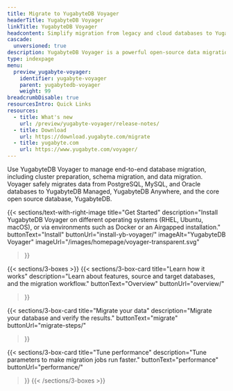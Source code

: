 ```yaml
---
title: Migrate to YugabyteDB Voyager
headerTitle: YugabyteDB Voyager
linkTitle: YugabyteDB Voyager
headcontent: Simplify migration from legacy and cloud databases to YugabyteDB
cascade:
  unversioned: true
description: YugabyteDB Voyager is a powerful open-source data migration engine that helps you migrate your database to YugabyteDB quickly and securely.
type: indexpage
menu:
  preview_yugabyte-voyager:
    identifier: yugabyte-voyager
    parent: yugabytedb-voyager
    weight: 99
breadcrumbDisable: true
resourcesIntro: Quick Links
resources:
  - title: What's new
    url: /preview/yugabyte-voyager/release-notes/
  - title: Download
    url: https://download.yugabyte.com/migrate
  - title: yugabyte.com
    url: https://www.yugabyte.com/voyager/
---
```


Use YugabyteDB Voyager to manage end-to-end database migration, including cluster preparation, schema migration, and data
migration. Voyager safely migrates data from PostgreSQL, MySQL, and Oracle databases to YugabyteDB Managed, YugabyteDB Anywhere, and the core open source database, YugabyteDB.

{{< sections/text-with-right-image
  title="Get Started"
  description="Install YugabyteDB Voyager on different operating systems (RHEL, Ubuntu, macOS), or via environments such as Docker or an Airgapped installation."
  buttonText="Install"
  buttonUrl="install-yb-voyager/"
  imageAlt="YugabyteDB Voyager" imageUrl="/images/homepage/voyager-transparent.svg"
>}}

{{< sections/3-boxes >}}
  {{< sections/3-box-card
    title="Learn how it works"
    description="Learn about features, source and target databases, and the migration workflow."
    buttonText="Overview"
    buttonUrl="overview/"
  >}}

  {{< sections/3-box-card
    title="Migrate your data"
    description="Migrate your database and verify the results."
    buttonText="migrate"
    buttonUrl="migrate-steps/"
  >}}

  {{< sections/3-box-card
    title="Tune performance"
    description="Tune parameters to make migration jobs run faster."
    buttonText="performance"
    buttonUrl="performance/"
  >}}
{{< /sections/3-boxes >}}
